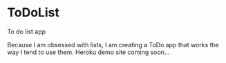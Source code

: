 # ToDoList
To do list app

Because I am obsessed with lists, I am creating a ToDo app that works the way I tend to use them.  Heroku demo site coming soon...
